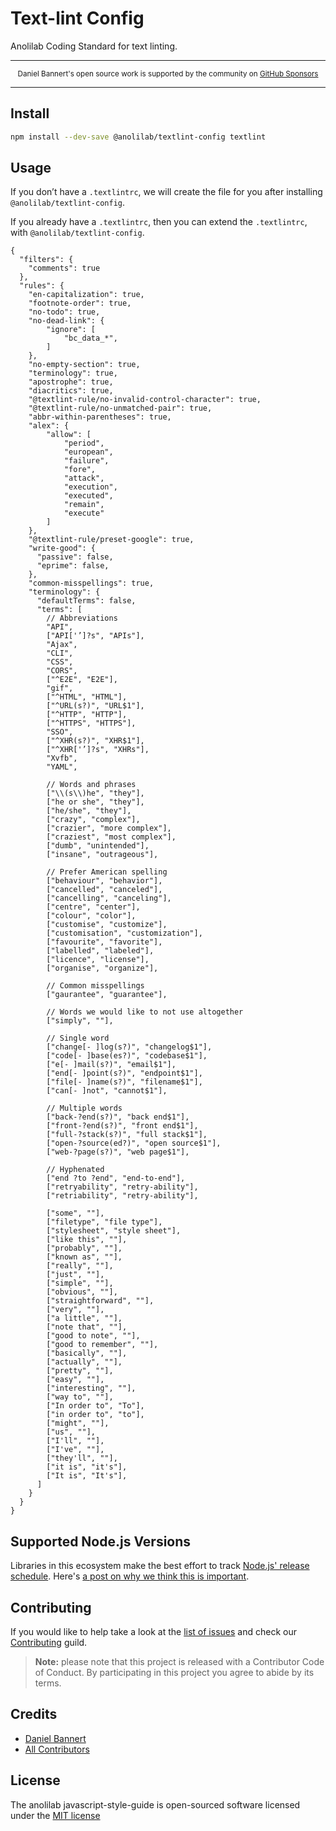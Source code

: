 # Text-lint Config

Anolilab Coding Standard for text linting.

---

<div align="center">
    <p>
        <sup>
            Daniel Bannert's open source work is supported by the community on <a href="https://github.com/sponsors/prisis">GitHub Sponsors</a>
        </sup>
    </p>
</div>

---

## Install

```bash
npm install --dev-save @anolilab/textlint-config textlint
```

## Usage

If you don’t have a `.textlintrc`, we will create the file for you after installing `@anolilab/textlint-config`.

If you already have a `.textlintrc`, then you can extend the `.textlintrc`, with `@anolilab/textlint-config`.

```text
{
  "filters": {
    "comments": true
  },
  "rules": {
    "en-capitalization": true,
    "footnote-order": true,
    "no-todo": true,
    "no-dead-link": {
        "ignore": [
            "bc_data_*",
        ]
    },
    "no-empty-section": true,
    "terminology": true,
    "apostrophe": true,
    "diacritics": true,
    "@textlint-rule/no-invalid-control-character": true,
    "@textlint-rule/no-unmatched-pair": true,
    "abbr-within-parentheses": true,
    "alex": {
        "allow": [
            "period",
            "european",
            "failure",
            "fore",
            "attack",
            "execution",
            "executed",
            "remain",
            "execute"
        ]
    },
    "@textlint-rule/preset-google": true,
    "write-good": {
      "passive": false,
      "eprime": false,
    },
    "common-misspellings": true,
    "terminology": {
      "defaultTerms": false,
      "terms": [
        // Abbreviations
        "API",
        ["API['’]?s", "APIs"],
        "Ajax",
        "CLI",
        "CSS",
        "CORS",
        ["^E2E", "E2E"],
        "gif",
        ["^HTML", "HTML"],
        ["^URL(s?)", "URL$1"],
        ["^HTTP", "HTTP"],
        ["^HTTPS", "HTTPS"],
        "SSO",
        ["^XHR(s?)", "XHR$1"],
        ["^XHR['’]?s", "XHRs"],
        "Xvfb",
        "YAML",

        // Words and phrases
        ["\\(s\\)he", "they"],
        ["he or she", "they"],
        ["he/she", "they"],
        ["crazy", "complex"],
        ["crazier", "more complex"],
        ["craziest", "most complex"],
        ["dumb", "unintended"],
        ["insane", "outrageous"],

        // Prefer American spelling
        ["behaviour", "behavior"],
        ["cancelled", "canceled"],
        ["cancelling", "canceling"],
        ["centre", "center"],
        ["colour", "color"],
        ["customise", "customize"],
        ["customisation", "customization"],
        ["favourite", "favorite"],
        ["labelled", "labeled"],
        ["licence", "license"],
        ["organise", "organize"],

        // Common misspellings
        ["gaurantee", "guarantee"],

        // Words we would like to not use altogether
        ["simply", ""],

        // Single word
        ["change[- ]log(s?)", "changelog$1"],
        ["code[- ]base(es?)", "codebase$1"],
        ["e[- ]mail(s?)", "email$1"],
        ["end[- ]point(s?)", "endpoint$1"],
        ["file[- ]name(s?)", "filename$1"],
        ["can[- ]not", "cannot$1"],

        // Multiple words
        ["back-?end(s?)", "back end$1"],
        ["front-?end(s?)", "front end$1"],
        ["full-?stack(s?)", "full stack$1"],
        ["open-?source(ed?)", "open source$1"],
        ["web-?page(s?)", "web page$1"],

        // Hyphenated
        ["end ?to ?end", "end-to-end"],
        ["retryability", "retry-ability"],
        ["retriability", "retry-ability"],

        ["some", ""],
        ["filetype", "file type"],
        ["stylesheet", "style sheet"],
        ["like this", ""],
        ["probably", ""],
        ["known as", ""],
        ["really", ""],
        ["just", ""],
        ["simple", ""],
        ["obvious", ""],
        ["straightforward", ""],
        ["very", ""],
        ["a little", ""],
        ["note that", ""],
        ["good to note", ""],
        ["good to remember", ""],
        ["basically", ""],
        ["actually", ""],
        ["pretty", ""],
        ["easy", ""],
        ["interesting", ""],
        ["way to", ""],
        ["In order to", "To"],
        ["in order to", "to"],
        ["might", ""],
        ["us", ""],
        ["I'll", ""],
        ["I've", ""],
        ["they'll", ""],
        ["it is", "it's"],
        ["It is", "It's"],
      ]
    }
  }
}
```

## Supported Node.js Versions

Libraries in this ecosystem make the best effort to track
[Node.js' release schedule](https://nodejs.org/en/about/releases/). Here's [a
post on why we think this is important](https://medium.com/the-node-js-collection/maintainers-should-consider-following-node-js-release-schedule-ab08ed4de71a).

Contributing
------------

If you would like to help take a look at the [list of issues](https://github.com/anolilab/javascript-style-guide/issues) and check our [Contributing](.github/CONTRIBUTING.md) guild.

> **Note:** please note that this project is released with a Contributor Code of Conduct. By participating in this project you agree to abide by its terms.

Credits
-------------

- [Daniel Bannert](https://github.com/prisis)
- [All Contributors](https://github.com/anolilab/javascript-style-guide/graphs/contributors)

License
-------------

The anolilab javascript-style-guide is open-sourced software licensed under the [MIT license](https://opensource.org/licenses/MIT)
